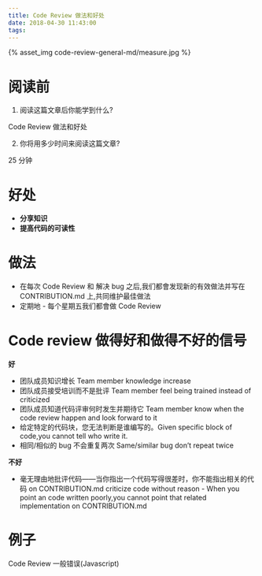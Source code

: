 ```yaml
---
title: Code Review 做法和好处
date: 2018-04-30 11:43:00
tags:
---
```


{% asset_img code-review-general-md/measure.jpg %}

# 阅读前

1.  阅读这篇文章后你能学到什么?

Code Review 做法和好处

2.  你将用多少时间来阅读这篇文章?

25 分钟

# 好处

* **分享知识**
* **提高代码的可读性**

# 做法

* 在每次 Code Review 和 解决 bug 之后,我们都會发现新的有效做法并写在 CONTRIBUTION.md 上,共同维护最佳做法
* 定期地 - 每个星期五我们都會做 Code Review

# Code review 做得好和做得不好的信号

**好**

* 团队成员知识增长 Team member knowledge increase
* 团队成员接受培训而不是批评 Team member feel being trained instead of criticized
* 团队成员知道代码评审何时发生并期待它 Team member know when the code review happen and look forward to it
* 给定特定的代码块，您无法判断是谁编写的。Given specific block of code,you cannot tell who write it.
* 相同/相似的 bug 不会重复两次 Same/similar bug don’t repeat twice

**不好**

* 毫无理由地批评代码——当你指出一个代码写得很差时，你不能指出相关的代码 on CONTRIBUTION.md criticize code without reason - When you point an code written poorly,you cannot point that related implementation on CONTRIBUTION.md

# 例子

Code Review 一般错误(Javascript)
